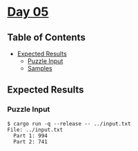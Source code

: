 # [Day 05](https://adventofcode.com/2020/day/5)

## Table of Contents

- [Expected Results](#expected-results)
  - [Puzzle Input](#puzzle-input)
  - [Samples](#samples)

## Expected Results

### Puzzle Input

```console
$ cargo run -q --release -- ../input.txt
File: ../input.txt
  Part 1: 994
  Part 2: 741
```
